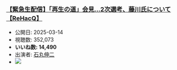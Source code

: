 ### [【緊急生配信】「再生の道」会見…2次選考、藤川氏について【ReHacQ】](https://www.youtube.com/watch?v=-X-oDmsc8G0)
-   公開日: 2025-03-14
-   視聴数: 352,073
-   **いいね数: 14,490**
-   出演者: [石丸伸二](/rehacq_fan/people/石丸伸二 "wikilink")
- [![](https://img.youtube.com/vi/-X-oDmsc8G0/hqdefault.jpg)](https://www.youtube.com/watch?v=-X-oDmsc8G0)
